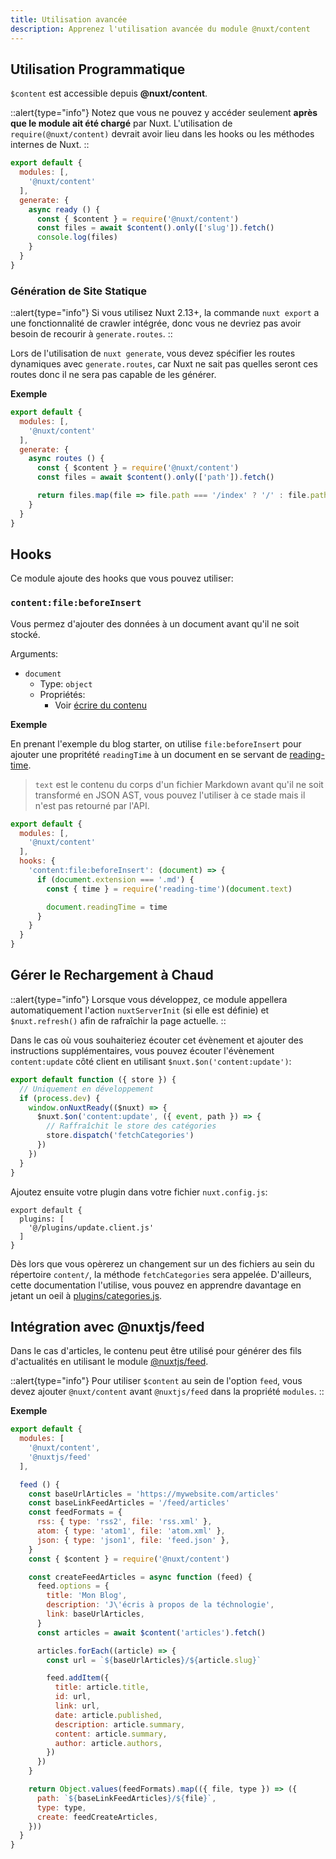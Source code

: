 ```yaml
---
title: Utilisation avancée
description: Apprenez l'utilisation avancée du module @nuxt/content
---
```


## Utilisation Programmatique

`$content` est accessible depuis **@nuxt/content**.

::alert{type="info"}
Notez que vous ne pouvez y accéder seulement **après que le module ait été chargé** par Nuxt. L'utilisation de `require(@nuxt/content)` devrait avoir lieu dans les hooks ou les méthodes internes de Nuxt.
::

```js
export default {
  modules: [,
    '@nuxt/content'
  ],
  generate: {
    async ready () {
      const { $content } = require('@nuxt/content')
      const files = await $content().only(['slug']).fetch()
      console.log(files)
    }
  }
}
```

### Génération de Site Statique

::alert{type="info"}
Si vous utilisez Nuxt 2.13+, la commande `nuxt export` a une fonctionnalité de crawler intégrée, donc vous ne devriez pas avoir besoin de recourir à `generate.routes`.
::

Lors de l'utilisation de `nuxt generate`, vous devez spécifier les routes dynamiques avec `generate.routes`, car Nuxt ne sait pas quelles seront ces routes donc il ne sera pas capable de les générer.

**Exemple**

```js
export default {
  modules: [,
    '@nuxt/content'
  ],
  generate: {
    async routes () {
      const { $content } = require('@nuxt/content')
      const files = await $content().only(['path']).fetch()

      return files.map(file => file.path === '/index' ? '/' : file.path)
    }
  }
}
```

## Hooks

Ce module ajoute des hooks que vous pouvez utiliser:

### `content:file:beforeInsert`

Vous permez d'ajouter des données à un document avant qu'il ne soit stocké.

Arguments:

- `document`
  - Type: `object`
  - Propriétés:
    - Voir [écrire du contenu](/fr/v1/getting-started/writing)

**Exemple**

En prenant l'exemple du blog starter, on utilise `file:beforeInsert` pour ajouter une propritété `readingTime` à un document en se servant de [reading-time](https://github.com/ngryman/reading-time).

> `text` est le contenu du corps d'un fichier Markdown avant qu'il ne soit transformé en JSON AST, vous pouvez l'utiliser à ce stade mais il n'est pas retourné par l'API.

```js
export default {
  modules: [,
    '@nuxt/content'
  ],
  hooks: {
    'content:file:beforeInsert': (document) => {
      if (document.extension === '.md') {
        const { time } = require('reading-time')(document.text)

        document.readingTime = time
      }
    }
  }
}
```

## Gérer le Rechargement à Chaud

::alert{type="info"}
Lorsque vous développez, ce module appellera automatiquement l'action `nuxtServerInit` (si elle est définie) et `$nuxt.refresh()` afin de rafraîchir la page actuelle.
::

Dans le cas où vous souhaiteriez écouter cet évènement et ajouter des instructions supplémentaires, vous pouvez écouter l'évènement `content:update` côté client en utilisant `$nuxt.$on('content:update')`:

```js{}[plugins/update.client.js
export default function ({ store }) {
  // Uniquement en développement
  if (process.dev) {
    window.onNuxtReady(($nuxt) => {
      $nuxt.$on('content:update', ({ event, path }) => {
        // Raffraîchit le store des catégories
        store.dispatch('fetchCategories')
      })
    })
  }
}
```

Ajoutez ensuite votre plugin dans votre fichier `nuxt.config.js`:

```js{}[nuxt.config.js]
export default {
  plugins: [
    '@/plugins/update.client.js'
  ]
}
```

Dès lors que vous opèrerez un changement sur un des fichiers au sein du répertoire `content/`, la méthode `fetchCategories` sera appelée. D'ailleurs, cette documentation l'utilise, vous pouvez en apprendre davantage en jetant un oeil à [plugins/categories.js](https://github.com/nuxt/content/blob/master/docs/plugins/categories.js).

## Intégration avec @nuxtjs/feed

Dans le cas d'articles, le contenu peut être utilisé pour générer des fils d'actualités en utilisant le module [@nuxtjs/feed](https://github.com/nuxt-community/feed-module).

::alert{type="info"}
Pour utiliser `$content` au sein de l'option `feed`, vous devez ajouter `@nuxt/content` avant `@nuxtjs/feed` dans la propriété `modules`.
::

**Exemple**

```js
export default {
  modules: [
    '@nuxt/content',
    '@nuxtjs/feed'
  ],

  feed () {
    const baseUrlArticles = 'https://mywebsite.com/articles'
    const baseLinkFeedArticles = '/feed/articles'
    const feedFormats = {
      rss: { type: 'rss2', file: 'rss.xml' },
      atom: { type: 'atom1', file: 'atom.xml' },
      json: { type: 'json1', file: 'feed.json' },
    }
    const { $content } = require('@nuxt/content')

    const createFeedArticles = async function (feed) {
      feed.options = {
        title: 'Mon Blog',
        description: 'J\'écris à propos de la téchnologie',
        link: baseUrlArticles,
      }
      const articles = await $content('articles').fetch()

      articles.forEach((article) => {
        const url = `${baseUrlArticles}/${article.slug}`

        feed.addItem({
          title: article.title,
          id: url,
          link: url,
          date: article.published,
          description: article.summary,
          content: article.summary,
          author: article.authors,
        })
      })
    }

    return Object.values(feedFormats).map(({ file, type }) => ({
      path: `${baseLinkFeedArticles}/${file}`,
      type: type,
      create: feedCreateArticles,
    }))
  }
}
```
